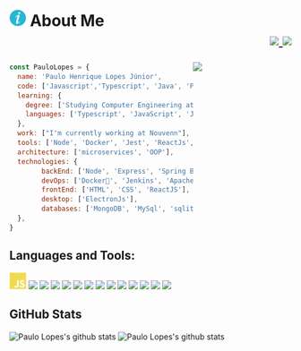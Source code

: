 
<h1><img width="30" alt="about" src="./.src/info.svg"> About Me
<div align="right">
<a href="https://www.instagram.com/paulolopes.tech/" target="_blank">
<img src="https://img.shields.io/badge/-Instagram-%23E4405F?style=for-the-badge&logo=instagram&logoColor=white" target="_blank">
</a>
<a href="https://www.linkedin.com/in/paulolopestech/" target="_blank">
<img src="https://img.shields.io/badge/-LinkedIn-%230077B5?style=for-the-badge&logo=linkedin&logoColor=white" target="_blank">
</a>
</div>
</h1>

### <img align="right" width="35%" src="https://media.giphy.com/media/TZf4ZyXb0lXXi/giphy.gif" />

```javascript
const PauloLopes = {
  name: 'Paulo Henrique Lopes Júnior',
  code: ['Javascript','Typescript', 'Java', 'Python', 'C++'],
  learning: {
    degree: ['Studying Computer Engineering at Inatel'],
    languages: ['Typescript', 'JavaScript', 'Java'],
  },
  work: ["I'm currently working at Nouvenn"],
  tools: ['Node', 'Docker', 'Jest', 'ReactJs', 'Spring'],
  architecture: ['microservices', 'OOP'],
  technologies: {
        backEnd: ['Node', 'Express', 'Spring Boot'],
        devOps: ['Docker🐳', 'Jenkins', 'Apache Kafka', 'MongoDB'],
        frontEnd: ['HTML', 'CSS', 'ReactJS'],
        desktop: ['ElectronJs'],
        databases: ['MongoDB', 'MySql', 'sqlite'],
  },
}
```

## **Languages and Tools:**  

<code><img height="30" src="https://raw.githubusercontent.com/devicons/devicon/master/icons/javascript/javascript-plain.svg"></code>
<code><img height="30" src="https://cdn.jsdelivr.net/gh/devicons/devicon/icons/nodejs/nodejs-plain.svg"></code>
<code><img height="30" src="https://cdn.jsdelivr.net/gh/devicons/devicon/icons/docker/docker-plain-wordmark.svg"></code>
<code><img height="30" src="https://cdn.jsdelivr.net/gh/devicons/devicon/icons/java/java-original.svg"></code>
<code><img height="30" src="https://cdn.jsdelivr.net/gh/devicons/devicon/icons/mysql/mysql-original.svg"></code>
<code><img height="30" src="https://cdn.jsdelivr.net/gh/devicons/devicon/icons/mongodb/mongodb-original.svg"></code>
<code><img height="30" src="https://cdn.jsdelivr.net/gh/devicons/devicon/icons/git/git-original.svg"></code>
<code><img height="30" src="https://cdn.jsdelivr.net/gh/devicons/devicon/icons/bash/bash-original.svg"></code>
<code><img height="30" src="https://cdn.jsdelivr.net/gh/devicons/devicon/icons/react/react-original.svg"></code>
<code><img height="30" src="https://cdn.jsdelivr.net/gh/devicons/devicon/icons/html5/html5-original.svg"></code>
<code><img height="30" src="https://cdn.jsdelivr.net/gh/devicons/devicon/icons/css3/css3-original.svg"></code>
<code><img height="30" src="https://cdn.jsdelivr.net/gh/devicons/devicon/icons/spring/spring-original-wordmark.svg"></code>
<code><img height="30" src="https://cdn.jsdelivr.net/gh/devicons/devicon/icons/ubuntu/ubuntu-plain.svg"></code>
<code><img height="30" src="https://cdn.jsdelivr.net/gh/devicons/devicon/icons/electron/electron-original.svg"></code>



## **GitHub Stats**

<div style="display: inline_block">

<img align="center" src="https://github-readme-stats.vercel.app/api?username=paulolopestech&show_icons=true&theme=github_dark&line_height=27&hide_rank=true&count_private=true" alt="Paulo Lopes's github stats"/>
<img align="center" src="https://github-readme-stats.vercel.app/api/top-langs/?username=paulolopestech&hide=html,css,jupyter%20notebook&layout=compact&theme=github_dark&langs_count=10" alt="Paulo Lopes's github stats"/>

</div>

